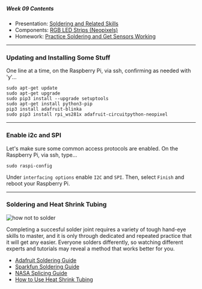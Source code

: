 ##### Week 09 Contents
- Presentation: [Soldering and Related Skills](readme.md)
- Components: [RGB LED Strips (Neopixels)](circuits.md)
- Homework: [Practice Soldering and Get Sensors Working](homework.md)

-----

### Updating and Installing Some Stuff

One line at a time, on the Raspberry Pi, via ssh, confirming as needed with 'y'...

```
sudo apt-get update
sudo apt-get upgrade
sudo pip3 install --upgrade setuptools
sudo apt-get install python3-pip
pip3 install adafruit-blinka
sudo pip3 install rpi_ws281x adafruit-circuitpython-neopixel
```

-----

### Enable i2c and SPI

Let's make sure some common access protocols are enabled. On the Raspberry Pi, via ssh, type...

```
sudo raspi-config
```

Under `interfacing options` enable `I2C` and `SPI`. Then, select `Finish` and reboot your Raspberry Pi.

-----

### Soldering and Heat Shrink Tubing

![how not to solder](https://pics.me.me/how-not-to-hold-a-soldering-iron-well-this-looks-16549216.png)

Completing a succesful solder joint requires a variety of tough hand-eye skills to master, and it is only through dedicated and repeated practice that it will get any easier. Everyone solders differently, so watching different experts and tutorials may reveal a method that works better for you.

- [Adafruit Soldering Guide](https://learn.adafruit.com/adafruit-guide-excellent-soldering/making-a-good-solder-joint)
- [Sparkfun Soldering Guide](https://learn.sparkfun.com/tutorials/how-to-solder-through-hole-soldering)
- [NASA Splicing Guide](https://www.youtube.com/watch?v=O-ymw7d_nYo) 
- [How to Use Heat Shrink Tubing](https://www.youtube.com/watch?v=Y8wjv6lj5KU)


